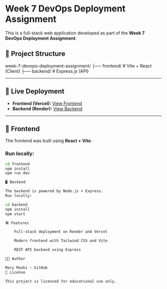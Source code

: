 # Week 7 DevOps Deployment Assignment

This is a full-stack web application developed as part of the **Week 7 DevOps Deployment Assignment**.

## 🔧 Project Structure

week-7-devops-deployment-assignment/
├── frontend/ # Vite + React (Client)
├── backend/ # Express.js (API)

---

## 🚀 Live Deployment

- **Frontend (Vercel):** [View Frontend](https://your-frontend-url.vercel.app)
- **Backend (Render):** [View Backend](https://your-backend-url.onrender.com)

---

## 📁 Frontend

The frontend was built using **React + Vite**.

### Run locally:

```bash
cd frontend
npm install
npm run dev

🖥️ Backend

The backend is powered by Node.js + Express.
Run locally:

cd backend
npm install
npm start

🛠️ Features

    Full-stack deployment on Render and Vercel

    Modern frontend with Tailwind CSS and Vite

    REST API backend using Express

🧑‍💻 Author

Mary Muoki — GitHub
📄 License

This project is licensed for educational use only.
```
